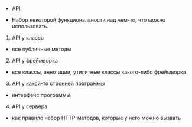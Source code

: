 * API

- Набор некоторой функциональности над чем-то, что можно использовать.

1. API у класса

- все публичные методы

2. API у фреймворка

- все классы, аннотации, утилитные классы какого-либо фреймворка

3. API у какой-то стронней программы

- интерфейс программы

4. API у сервера

- как правило набор HTTP-методов, которые у него можно вызвать